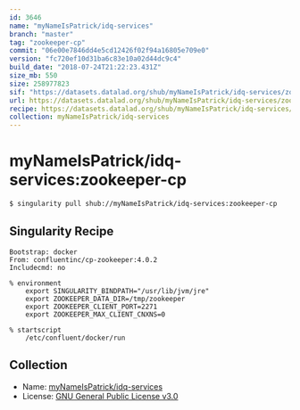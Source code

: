 ```yaml
---
id: 3646
name: "myNameIsPatrick/idq-services"
branch: "master"
tag: "zookeeper-cp"
commit: "06e00e7846dd4e5cd12426f02f94a16805e709e0"
version: "fc720ef10d31ba6c83e10a02d44dc9c4"
build_date: "2018-07-24T21:22:23.431Z"
size_mb: 550
size: 258977823
sif: "https://datasets.datalad.org/shub/myNameIsPatrick/idq-services/zookeeper-cp/2018-07-24-06e00e78-fc720ef1/fc720ef10d31ba6c83e10a02d44dc9c4.simg"
url: https://datasets.datalad.org/shub/myNameIsPatrick/idq-services/zookeeper-cp/2018-07-24-06e00e78-fc720ef1/
recipe: https://datasets.datalad.org/shub/myNameIsPatrick/idq-services/zookeeper-cp/2018-07-24-06e00e78-fc720ef1/Singularity
collection: myNameIsPatrick/idq-services
---
```


# myNameIsPatrick/idq-services:zookeeper-cp

```bash
$ singularity pull shub://myNameIsPatrick/idq-services:zookeeper-cp
```

## Singularity Recipe

```singularity
Bootstrap: docker
From: confluentinc/cp-zookeeper:4.0.2
Includecmd: no

% environment
    export SINGULARITY_BINDPATH="/usr/lib/jvm/jre"
    export ZOOKEEPER_DATA_DIR=/tmp/zookeeper
    export ZOOKEEPER_CLIENT_PORT=2271
    export ZOOKEEPER_MAX_CLIENT_CNXNS=0

% startscript
    /etc/confluent/docker/run
```

## Collection

 - Name: [myNameIsPatrick/idq-services](https://github.com/myNameIsPatrick/idq-services)
 - License: [GNU General Public License v3.0](https://api.github.com/licenses/gpl-3.0)


